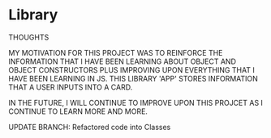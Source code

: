 # Library

THOUGHTS

MY MOTIVATION FOR THIS PROJECT WAS TO REINFORCE THE INFORMATION THAT I HAVE BEEN LEARNING ABOUT OBJECT
AND OBJECT CONSTRUCTORS PLUS IMPROVING UPON EVERYTHING THAT
I HAVE BEEN LEARNING IN JS. THIS LIBRARY 'APP' STORES INFORMATION THAT A USER INPUTS INTO A CARD.

IN THE FUTURE, I WILL CONTINUE TO IMPROVE UPON THIS PROJCET AS I CONTINUE TO LEARN MORE AND MORE.

UPDATE BRANCH:
Refactored code into Classes